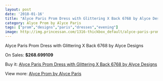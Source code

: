 ```yaml
---
layout: post
date: '2018-01-16'
title: "Alyce Paris Prom Dress with Glittering X Back 6768 by Alyce Designs"
category: Alyce Prom by Alyce Paris
tags: ["prom","designs","paris","dresses","evening"]
image: http://img.princessan.com/1316-thickbox_default/alyce-paris-prom-dress-with-glittering-x-back-6768-by-alyce-designs.jpg
---
```

Alyce Paris Prom Dress with Glittering X Back 6768 by Alyce Designs

On Sales: **$268.699109**
<a href="https://www.princessan.com/en/alyce-prom-by-alyce-paris/607-alyce-paris-prom-dress-with-glittering-x-back-6768-by-alyce-designs.html"><amp-img layout="responsive" width="600" height="600" src="//img.princessan.com/1316-thickbox_default/alyce-paris-prom-dress-with-glittering-x-back-6768-by-alyce-designs.jpg" alt="Alyce Paris Prom Dress with Glittering X Back 6768 by Alyce Designs 0" /></a>
<a href="https://www.princessan.com/en/alyce-prom-by-alyce-paris/607-alyce-paris-prom-dress-with-glittering-x-back-6768-by-alyce-designs.html"><amp-img layout="responsive" width="600" height="600" src="//img.princessan.com/1317-thickbox_default/alyce-paris-prom-dress-with-glittering-x-back-6768-by-alyce-designs.jpg" alt="Alyce Paris Prom Dress with Glittering X Back 6768 by Alyce Designs 1" /></a>

Buy it: [Alyce Paris Prom Dress with Glittering X Back 6768 by Alyce Designs](https://www.princessan.com/en/alyce-prom-by-alyce-paris/607-alyce-paris-prom-dress-with-glittering-x-back-6768-by-alyce-designs.html "Alyce Paris Prom Dress with Glittering X Back 6768 by Alyce Designs")

View more: [Alyce Prom by Alyce Paris](https://www.princessan.com/en/8-alyce-prom-by-alyce-paris "Alyce Prom by Alyce Paris")